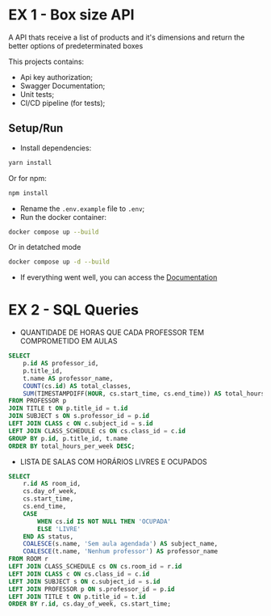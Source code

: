# EX 1 - Box size API

A API thats receive a list of products and it's dimensions and return the better options of predeterminated boxes

This projects contains:
- Api key authorization;
- Swagger Documentation;
- Unit tests;
- CI/CD pipeline (for tests);

## Setup/Run

- Install dependencies:

```bash
yarn install
```
Or for npm:
```bash
npm install
```

- Rename the `.env.example` file to `.env`;
- Run the docker container:

```bash
docker compose up --build
```

Or in detatched mode

```bash
docker compose up -d --build
```

- If everything went well, you can access the [Documentation](http://localhost:9000/docs) 

# EX 2 - SQL Queries

- QUANTIDADE DE HORAS QUE CADA PROFESSOR TEM COMPROMETIDO EM AULAS

```sql
SELECT 
    p.id AS professor_id,
    p.title_id,
    t.name AS professor_name,
    COUNT(cs.id) AS total_classes,
    SUM(TIMESTAMPDIFF(HOUR, cs.start_time, cs.end_time)) AS total_hours_per_week
FROM PROFESSOR p
JOIN TITLE t ON p.title_id = t.id
JOIN SUBJECT s ON s.professor_id = p.id
LEFT JOIN CLASS c ON c.subject_id = s.id
LEFT JOIN CLASS_SCHEDULE cs ON cs.class_id = c.id
GROUP BY p.id, p.title_id, t.name
ORDER BY total_hours_per_week DESC;
```

- LISTA DE SALAS COM HORÁRIOS LIVRES E OCUPADOS

```sql
SELECT 
    r.id AS room_id,
    cs.day_of_week,
    cs.start_time,
    cs.end_time,
    CASE 
        WHEN cs.id IS NOT NULL THEN 'OCUPADA'
        ELSE 'LIVRE'
    END AS status,
    COALESCE(s.name, 'Sem aula agendada') AS subject_name,
    COALESCE(t.name, 'Nenhum professor') AS professor_name
FROM ROOM r
LEFT JOIN CLASS_SCHEDULE cs ON cs.room_id = r.id
LEFT JOIN CLASS c ON cs.class_id = c.id
LEFT JOIN SUBJECT s ON c.subject_id = s.id
LEFT JOIN PROFESSOR p ON s.professor_id = p.id
LEFT JOIN TITLE t ON p.title_id = t.id
ORDER BY r.id, cs.day_of_week, cs.start_time;
```
